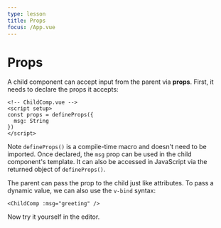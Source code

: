 ```yaml
---
type: lesson
title: Props
focus: /App.vue
---
```


# Props

A child component can accept input from the parent via **props**. First, it needs to declare the props it accepts:

```vue
<!-- ChildComp.vue -->
<script setup>
const props = defineProps({
  msg: String
})
</script>
```

Note `defineProps()` is a compile-time macro and doesn't need to be imported. Once declared, the `msg` prop can be used in the child component's template. It can also be accessed in JavaScript via the returned object of `defineProps()`.

The parent can pass the prop to the child just like attributes. To pass a dynamic value, we can also use the `v-bind` syntax:

```vue-html
<ChildComp :msg="greeting" />
```

Now try it yourself in the editor.
